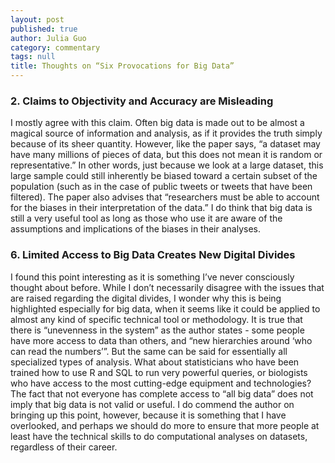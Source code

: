 ```yaml
---
layout: post
published: true
author: Julia Guo
category: commentary
tags: null
title: Thoughts on “Six Provocations for Big Data”
---
```


### 2. Claims to Objectivity and Accuracy are Misleading

I mostly agree with this claim. Often big data is made out to be almost a magical source of information and analysis, as if it provides the truth simply because of its sheer quantity. However, like the paper says, “a dataset may have many millions of pieces of data, but this does not mean it is random or representative.” In other words, just because we look at a large dataset, this large sample could still inherently be biased toward a certain subset of the population (such as in the case of public tweets or tweets that have been filtered). The paper also advises that “researchers must be able to account for the biases in their interpretation of the data.” I do think that big data is still a very useful tool as long as those who use it are aware of the assumptions and implications of the biases in their analyses.

### 6. Limited Access to Big Data Creates New Digital Divides

I found this point interesting as it is something I’ve never consciously thought about before. While I don’t necessarily disagree with the issues that are raised regarding the digital divides, I wonder why this is being highlighted especially for big data, when it seems like it could be applied to almost any kind of specific technical tool or methodology. It is true that there is “unevenness in the system” as the author states - some people have more access to data than others, and “new hierarchies around ‘who can read the numbers’”. But the same can be said for essentially all specialized types of analysis. What about statisticians who have been trained how to use R and SQL to run very powerful queries, or biologists who have access to the most cutting-edge equipment and technologies? The fact that not everyone has complete access to “all big data” does not imply that big data is not valid or useful. I do commend the author on bringing up this point, however, because it is something that I have overlooked, and perhaps we should do more to ensure that more people at least have the technical skills to do computational analyses on datasets, regardless of their career.

